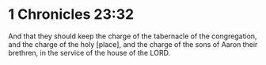 # 1 Chronicles 23:32

And that they should keep the charge of the tabernacle of the congregation, and the charge of the holy [place], and the charge of the sons of Aaron their brethren, in the service of the house of the LORD.